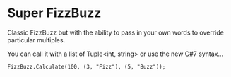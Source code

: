 # Super FizzBuzz

Classic FizzBuzz but with the ability to pass in your own words to override particular multiples.

You can call it with a list of Tuple<int, string> or use the new C#7 syntax...

```
FizzBuzz.Calculate(100, (3, "Fizz"), (5, "Buzz"));
```
